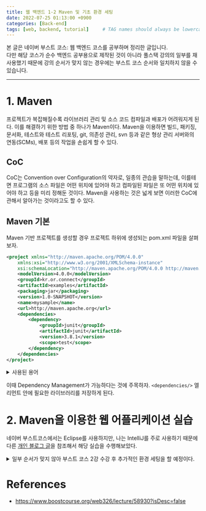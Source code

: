 ```yaml
---
title: 웹 백엔드 1-2 Maven 및 기초 환경 세팅
date: 2022-07-25 01:13:00 +0900
categories: [Back-end]
tags: [web, backend, tutorial]     # TAG names should always be lowercase
---
```


본 글은 네이버 부스트 코스: 웹 백엔드 코스를 공부하며 정리한 글입니다.  
다만 해당 코스가 순수 백엔드 공부용으로 제작된 것이 아니라 풀스택 강의의 일부를 재사용했기 때문에 강의 순서가 맞지 않는 경우에는 부스트 코스 순서와 일치하지 않을 수 있습니다.

---

# 1. Maven

프로젝트가 복잡해질수록 라이브러리 관리 및 소스 코드 컴파일과 배포가 어려워지게 된다. 이를 해결하기 위한 방법 중 하나가 Maven이다. Maven을 이용하면 빌드, 패키징, 문서화, 테스트와 테스트 리포팅, git, 의존성 관리, svn 등과 같은 형상 관리 서버와의 연동(SCMs), 배포 등의 작업을 손쉽게 할 수 있다.

## CoC

CoC는 Convention over Configuration의 약자로, 일종의 관습을 말하는데, 이를테면 프로그램의 소스 파일은 어떤 위치에 있어야 하고 컴파일된 파일은 또 어떤 위치에 있어야 하고 등을 미리 정해둔 것이다. Maven을 사용하는 것은 넓게 보면 이러한 CoC에 관해서 알아가는 것이라고도 할 수 있다.

## Maven 기본

Maven 기반 프로젝트를 생성할 경우 프로젝트 하위에 생성되는 pom.xml 파일을 살펴보자.

```xml
<project xmlns="http://maven.apache.org/POM/4.0.0"
    xmlns:xsi="http://www.w3.org/2001/XMLSchema-instance"
    xsi:schemaLocation="http://maven.apache.org/POM/4.0.0 http://maven.apache.org/maven-v4_0_0.xsd">
    <modelVersion>4.0.0</modelVersion>
    <groupId>kr.or.connect</groupId>
    <artifactId>examples</artifactId>
    <packaging>jar</packaging>
    <version>1.0-SNAPSHOT</version>
    <name>mysample</name>
    <url>http://maven.apache.org</url>
    <dependencies>
        <dependency>
            <groupId>junit</groupId>
            <artifactId>junit</artifactId>
            <version>3.8.1</version>
            <scope>test</scope>
        </dependency>
    </dependencies>
</project>
```

<details>
<summary>사용된 용어</summary>
<div markdown="1">
  
* `project`: pom.xml 파일의 최상위 root element
* `modelVersion`: POM model의 버전
* `groupId`: 프로젝트를 생성하는 조직의 고유 아이디
* `artifactId`: 해당 프로젝트에 의해 생성되는 artifact의 고유 아이디
    - `artifactid-version.packaging`과 같이 생성됨
* `packaging`: 프로젝트를 어떤 형태로 패키징할 것인지 결정
* `version`: 프로젝트의 현재 버전
* `name`: 프로젝트명
* `url`: 프로젝트 사이트 URL(일반적)

</div>
</details>

이때 Dependency Management가 가능하다는 것에 주목하자. `<dependencies/>` 엘리먼트 안에 필요한 라이브러리를 저장하게 된다.


# 2. Maven을 이용한 웹 어플리케이션 실습

네이버 부스트코스에서는 Eclipse를 사용하지만, 나는 IntelliJ를 주로 사용하기 때문에 다른 [개인 블로그 글](https://tychejin.tistory.com/330)을 참조해서 해당 실습을 수행해보았다. 

<details>
<summary>일부 순서가 맞지 않아 부스트 코스 2강 수강 후 추가적인 환경 세팅을 할 예정이다.</summary>
<div markdown="1">


1. Tomcat은 [공식 사이트](https://tomcat.apache.org/download-10.cgi)에서 미리 다운로드 받아놓았다.  

2. 해당 블로그 링크에서 추가적으로 servlet을 추가해줄 것이다.

    ![Maven Refresh](https://user-images.githubusercontent.com/88723775/180658238-34f42ddc-1eb9-4106-b6f8-14cc16c1c14d.png){: .center}

    Dependency를 추가하고 나면 옆의 새로고침 표시를 클릭하거나 `pom.xml > 오른쪽 마우스 > maven > Reload project`로 새로고침 해주자.

3. JSTL도 추가해보자.
    (부스트 코스 2강 먼저 수강 후 추가 예정)

</div>
</details>


# References

* <https://www.boostcourse.org/web326/lecture/58930?isDesc=false>
